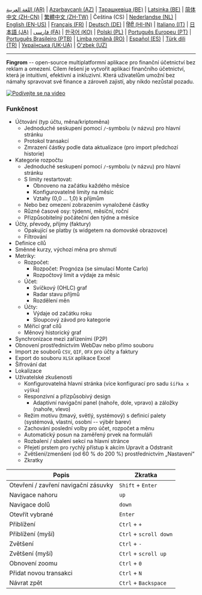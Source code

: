 [اللغة العربية (AR)](./about_ar.md) |
[Azərbaycanlı (AZ)](./about_az.md) |
[Тарашкевіца (BE)](./about_be.md) |
[Latsinka (BE)](./about_be_EU.md) |
[简体中文 (ZH-CN)](./about_zh.md) |
[繁體中文 (ZH-TW)](./about_zh_TW.md) |
Čeština (CS) |
[Nederlandse (NL)](./about_nl.md) |
[English (EN-US)](./about_en.md) |
[Français (FR)](./about_fr.md) |
[Deutsch (DE)](./about_de.md) |
[हिंदी (HI-IN)](./about_hi.md) |
[Italiano (IT)](./about_it.md) |
[日本語 (JA)](./about_ja.md) |
[فارسی (FA)](./about_fa.md) |
[한국어 (KO)](./about_ko.md) |
[Polski (PL)](./about_pl.md) |
[Português Europeu (PT)](./about_pt.md) |
[Português Brasileiro (PTB)](./about_pt_BR.md) |
[Limba română (RO)](./about_ro.md) |
[Español (ES)](./about_es.md) |
[Türk dili (TR)](./about_tr.md) |
[Українська (UK-UA)](./about_uk.md) |
[O'zbek (UZ)](./about_uz.md)

---

**Fingrom** -- open-source multiplatformní aplikace pro finanční účetnictví bez reklam a omezení.
Cílem řešení je vytvořit aplikaci finančního účetnictví, která je intuitivní, efektivní a inkluzivní. 
Která uživatelům umožní bez námahy spravovat své finance a zároveň zajistí, aby nikdo nezůstal pozadu.

[![Podívejte se na video](../images/presentation_en.png)](https://youtu.be/sNTbpILLsOw)

### Funkčnost
- Účtování (typ účtu, měna/kriptoměna)
  - Jednoduché seskupení pomocí `/`-symbolu (v názvu) pro hlavní stránku
  - Protokol transakcí
  - Zmrazení částky podle data aktualizace (pro import předchozí historie)
- Kategorie rozpočtu
  - Jednoduché seskupení pomocí `/`-symbolu (v názvu) pro hlavní stránku
  - S limity restartovat:
    - Obnoveno na začátku každého měsíce
    - Konfigurovatelné limity na měsíc
    - Vztahy (0,0 ... 1,0) k příjmům
  - Nebo bez omezení zobrazením vynaložené částky
  - Různé časové osy: týdenní, měsíční, roční
  - Přizpůsobitelný počáteční den týdne a měsíce
- Účty, převody, příjmy (faktury)
  - Opakující se platby (s widgetem na domovské obrazovce)
  - Filtrování
- Definice cílů
- Směnné kurzy, výchozí měna pro shrnutí
- Metriky: 
  - Rozpočet:
    - Rozpočet: Prognóza (se simulací Monte Carlo)
    - Rozpočtový limit a výdaje za měsíc
  - Účet:
    - Svíčkový (OHLC) graf
    - Radar stavu příjmů
    - Rozdělení měn
  - Účty:
    - Výdaje od začátku roku
    - Sloupcový závod pro kategorie
  - Měřicí graf cílů
  - Měnový historický graf
- Synchronizace mezi zařízeními (P2P) 
- Obnovení prostřednictvím WebDav nebo přímo souboru
- Import ze souborů `CSV`, `QIF`, `OFX` pro účty a faktury
- Export do souboru `XLSX` aplikace Excel
- Šifrování dat
- Lokalizace
- Uživatelské zkušenosti
  - Konfigurovatelná hlavní stránka (více konfigurací pro sadu `šířka x výška`)
  - Responzivní a přizpůsobivý design
    - Adaptivní navigační panel (nahoře, dole, vpravo) a záložky (nahoře, vlevo)
  - Režim motivu (tmavý, světlý, systémový) s definicí palety (systémová, vlastní, osobní -- výběr barev)
  - Zachování poslední volby pro účet, rozpočet a měnu
  - Automatický posun na zaměřený prvek na formuláři
  - Rozbalení / sbalení sekcí na hlavní stránce
  - Přejetí prstem pro rychlý přístup k akcím Upravit a Odstranit
  - Zvětšení/zmenšení (od 60 % do 200 %) prostřednictvím „Nastavení“
  - Zkratky

| Popis | Zkratka
| ------------------------------------ | ------------------------------ |
| Otevření / zavření navigační zásuvky | `Shift` + `Enter`              |
| Navigace nahoru                      | `up`                           |
| Navigace dolů                        | `down`                         |
| Otevřít vybrané                      | `Enter`                        |
| Přiblížení                           | `Ctrl` + `+`                   |
| Přiblížení (myší)                    | `Ctrl` + `scroll down`         |
| Zvětšení                             | `Ctrl` + `-`                   |
| Zvětšení (myší)                      | `Ctrl` + `scroll up`           |
| Obnovení zoomu                       | `Ctrl` + `0`                   |
| Přidat novou transakci               | `Ctrl` + `N`                   |
| Návrat zpět                          | `Ctrl` + `Backspace`           |
<!--
| Upravit vybranou položku             | `Ctrl` + `E`                   |
| Smazání vybrané položky              | `Ctrl` + `D`                   |
-->
